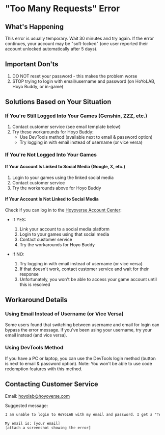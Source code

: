 # "Too Many Requests" Error

## What's Happening

This error is usually temporary. Wait 30 minutes and try again. If the error continues, your account may be "soft-locked" (one user reported their account unlocked automatically after 5 days).

## Important Don'ts

1. DO NOT reset your password - this makes the problem worse
2. STOP trying to login with email/username and password (on HoYoLAB, Hoyo Buddy, or in-game)

## Solutions Based on Your Situation

### If You're Still Logged Into Your Games (Genshin, ZZZ, etc.)

1. Contact customer service (see email template below)
2. Try these workarounds for Hoyo Buddy:
   - Use DevTools method (available next to email & password option)
   - Try logging in with email instead of username (or vice versa)

### If You're Not Logged Into Your Games

#### If Your Account Is Linked to Social Media (Google, X, etc.)

1. Login to your games using the linked social media
2. Contact customer service
3. Try the workarounds above for Hoyo Buddy

#### If Your Account Is Not Linked to Social Media

Check if you can log in to the [Hoyoverse Account Center](https://account.hoyoverse.com/):

- If YES:
  1. Link your account to a social media platform
  2. Login to your games using that social media
  3. Contact customer service
  4. Try the workarounds for Hoyo Buddy

- If NO:
  1. Try logging in with email instead of username (or vice versa)
  2. If that doesn't work, contact customer service and wait for their response
  3. Unfortunately, you won't be able to access your game account until this is resolved

## Workaround Details

### Using Email Instead of Username (or Vice Versa)

Some users found that switching between username and email for login can bypass the error message. If you've been using your username, try your email instead (and vice versa).

### Using DevTools Method

If you have a PC or laptop, you can use the DevTools login method (button is next to email & password option). Note: You won't be able to use code redemption features with this method.

## Contacting Customer Service

Email: [hoyolab@hoyoverse.com](mailto:hoyolab@hoyoverse.com)

Suggested message:

```txt
I am unable to login to HoYoLAB with my email and password. I get a "Too Many Requests, Please Refresh the Page and try Again Later" error (see attached screenshot). I've waited over 8 hours and still see this error. Please help unlock my account.

My email is: [your email]
[attach a screenshot showing the error]
```
